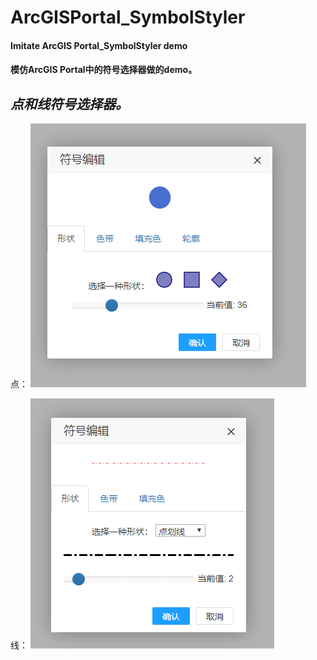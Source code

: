 # ArcGISPortal_SymbolStyler
#### Imitate ArcGIS Portal_SymbolStyler demo

#### 模仿ArcGIS Portal中的符号选择器做的demo。


## ***点和线符号选择器。***

点：
![image](https://github.com/tanloo/ArcGISPortal_SymbolStyler/blob/master/image/point.png)


线：
![image](https://github.com/tanloo/ArcGISPortal_SymbolStyler/blob/master/image/line.png)
